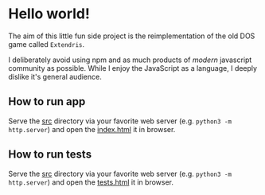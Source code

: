 # Hello world!

The aim of this little fun side project is the reimplementation of the old DOS game called `Extendris`.

I deliberately avoid using npm and as much products of *modern* javascript community as possible.
While I enjoy the JavaScript as a language, I deeply dislike it's general audience. 

## How to run app

Serve the [src](/src) directory via your favorite web server (e.g. `python3 -m http.server`) and open the [index.html](/src/index.html) it in browser.

## How to run tests

Serve the [src](/src) directory via your favorite web server (e.g. `python3 -m http.server`) and open the [tests.html](/src/tests.html) it in browser.
